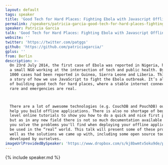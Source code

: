 ```yaml
---
layout: default
tags: speaker
title: 'Good Tech for Hard Places: Fighting Ebola with Javascript Offline Apps – Patricia Garcia'
permalink: /speakers/patricia-garcia-good-tech-for-hard-places-fighting-ebola-with-javascript-offline-apps.html
speaker: Patricia Garcia
talk: 'Good Tech for Hard Places: Fighting Ebola with Javascript Offline Apps'
website: ''
twitter: 'https://twitter.com/patggs'
github: 'https://github.com/patriciagarcia/'
gplus: ''
from: Berlin
description: >-
  On 23rd July 2014, the first case of Ebola was reported in Nigeria, home to
  a small NGO working at the intersection of tech and public health. By then over
  1000 cases had been reported in Guinea, Sierra Leone and Liberia. This is
  a story of how we use JavaScript to fight the Ebola outbreak. It’s also a story
  of building good tech for hard places, where a stable internet connection is
  rare and emergencies are real.



  There are a lot of awesome technologies (e.g. CouchDB and PouchDB) out there to
  help you build offline applications. There is also no shortage of beginner
  level online tutorials to show you how to do a quick and nice first prototype,
  but as in any new field there is not so much documentation available to help
  you solve the problems you'll find when deploying your offline applications to
  be used in the “real” world. This talk will present some of these problems as
  well as the solutions we came up with, including some open source tools
  developed by ourselves.
imageUrlProvidedBySpeaker: 'https://www.dropbox.com/s/kj8bwmtv5oku9de/profile.jpg?dl=0'
---
```


{% include speaker.md %}
